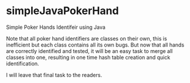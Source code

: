 # simpleJavaPokerHand
Simple Poker Hands Identifeir using Java

Note that all poker hand identifiers are classes on their own, this is inefficient but each class contains all its own bugs.
But now that all hands are correctly identified and tested, it will be an easy task to merge all classes into one, resulting in one time hash table creation and quick identification.

I will leave that final task to the readers.
